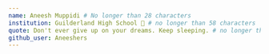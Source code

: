 ```yaml
---
name: Aneesh Muppidi # No longer than 28 characters
institution: Guilderland High School 🚩 # no longer than 58 characters
quote: Don't ever give up on your dreams. Keep sleeping. # no longer than 100 characters, avoid using quotes(") to guarantee the format remains the same.
github_user: Aneeshers
---
```

